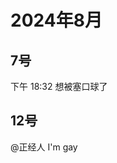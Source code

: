 # 2024年8月

<script setup lang="ts">
import { QTagColors } from 'fake-qq-ui';

</script>

## 7号

<q-window title="Minecraft资源群">

<q-tip>下午 18:32</q-tip>
<q-text name="蜜桃酱可爱捏🤤" tag="LV100 xxx" :tag-color="QTagColors.purple"
avatar="https://q2.qlogo.cn/headimg_dl?dst_uin=2944162986&spec=100">想被塞口球了</q-text>

</q-window>

## 12号

<q-window title="我的世界话题群">

<q-text name="君羊扌罢子" tag="LV84 男娘控" :tag-color="QTagColors.purple"
avatar="https://q2.qlogo.cn/headimg_dl?dst_uin=3136350697&spec=100" ><a at>@正经人</a> I'm gay</q-text>

</q-window>


